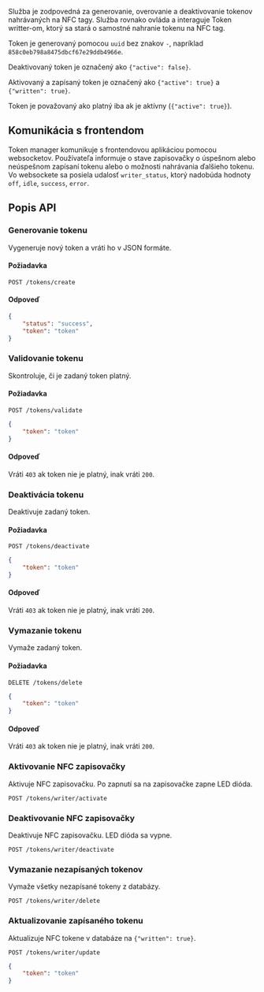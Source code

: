 Služba je zodpovedná za generovanie, overovanie a deaktivovanie tokenov nahrávaných na NFC tagy. Služba rovnako ovláda a interaguje Token writter-om, ktorý sa stará o samostné nahranie tokenu na NFC tag.

Token je generovaný pomocou `uuid` bez znakov `-`, napríklad `858c0eb798a8475dbcf67e29ddb4966e`.

Deaktivovaný token je označený ako `{"active": false}`.

Aktivovaný a zapísaný token je označený ako `{"active": true}` a `{"written": true}`.

Token je považovaný ako platný iba ak je aktívny (`{"active": true}`).

## Komunikácia s frontendom
Token manager komunikuje s frontendovou aplikáciou pomocou websocketov. Používateľa informuje o stave zapisovačky o úspešnom alebo neúspešnom zapísaní tokenu alebo o možnosti nahrávania ďalšieho tokenu. Vo websockete sa posiela udalosť `writer_status`, ktorý nadobúda hodnoty  `off`, `idle`, `success`, `error`.

## Popis API

### Generovanie tokenu
Vygeneruje nový token a vráti ho v JSON formáte.

#### Požiadavka
```http
POST /tokens/create
```

#### Odpoveď
```json
{
    "status": "success",
    "token": "token"
}
```


### Validovanie tokenu
Skontroluje, či je zadaný token platný.
#### Požiadavka
```http
POST /tokens/validate
```
```json
{
    "token": "token"
}
```
#### Odpoveď
Vráti `403` ak token nie je platný, inak vráti `200`.

### Deaktivácia tokenu
Deaktivuje zadaný token.
#### Požiadavka
```http
POST /tokens/deactivate
```
```json
{
    "token": "token"
}
```
#### Odpoveď
Vráti `403` ak token nie je platný, inak vráti `200`.


### Vymazanie tokenu
Vymaže zadaný token.

#### Požiadavka
```http
DELETE /tokens/delete
```
```json
{
    "token": "token"
}
```
#### Odpoveď
Vráti `403` ak token nie je platný, inak vráti `200`.

### Aktivovanie NFC zapisovačky
Aktivuje NFC zapisovačku. Po zapnutí sa na zapisovačke zapne LED dióda.

```http
POST /tokens/writer/activate
```

### Deaktivovanie NFC zapisovačky
Deaktivuje NFC zapisovačku. LED dióda sa vypne.

```http
POST /tokens/writer/deactivate
```

### Vymazanie nezapísaných tokenov
Vymaže všetky nezapísané tokeny z databázy.

```http
POST /tokens/writer/delete
```

### Aktualizovanie zapísaného tokenu
Aktualizuje NFC tokene v databáze na `{"written": true}`.

```http
POST /tokens/writer/update
```
```json
{
    "token": "token"
}